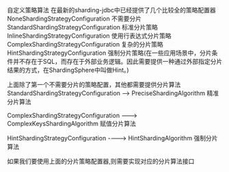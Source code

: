 自定义策略算法
在最新的sharding-jdbc中已经提供了几个比较全的策略配置器
NoneShardingStrategyConfiguration   不需要分片
StandardShardingStrategyConfiguration  标准分片策略
InlineShardingStrategyConfiguration   使用行表达式分片策略
ComplexShardingStrategyConfiguration   复杂的分片策略
HintShardingStrategyConfiguration  强制分片策略(在一些应用场景中，分片条件并不存在于SQL，而存在于外部业务逻辑。因此需要提供一种通过外部指定分片结果的方式，在ShardingSphere中叫做Hint。)


上面除了第一个不需要分片的策略配置，其他都需要提供分片算法
StandardShardingStrategyConfiguration  -->  PreciseShardingAlgorithm 精准分片算法

ComplexShardingStrategyConfiguration   --->  ComplexKeysShardingAlgorithm  赋值分片算法

HintShardingStrategyConfiguration     ---->   HintShardingAlgorithm  强制分片算法

如果我们要使用上面的分片策略配置器,则需要实现对应的分片算法接口